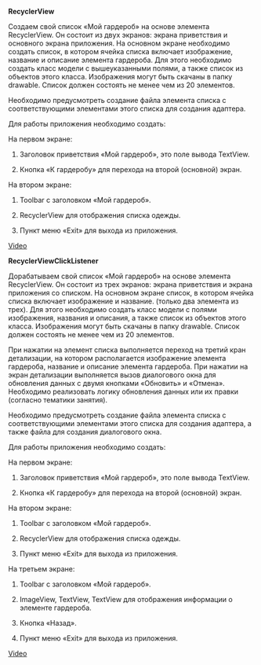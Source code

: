 **RecyclerView**

Создаем свой список «Мой гардероб» на основе элемента RecyclerView. Он состоит из двух экранов: экрана приветствия и основного экрана приложения. На основном экране необходимо создать список, в котором ячейка списка включает изображение, название и описание элемента гардероба. Для этого необходимо создать класс модели с вышеуказанными полями, а также список из объектов этого класса. Изображения могут быть скачаны в папку drawable. Список должен состоять не менее чем из 20 элементов.

Необходимо предусмотреть создание файла элемента списка с соответствующими элементами этого списка для создания адаптера.

Для работы приложения необходимо создать:

На первом экране:

1.  Заголовок приветствия «Мой гардероб», это поле вывода TextView.

2. Кнопка «К гардеробу» для перехода на второй (основной) экран.

На втором экране:

1. Toolbar с заголовком «Мой гардероб».

2. RecyclerView для отображения списка одежды.

3. Пункт меню «Exit» для выхода из приложения.

[Video](https://rutube.ru/video/private/fd664fa7352fff36e7463839ebe7b623/?p=MuEOfVlg6HD_6P2TJevluQ)

**RecyclerViewClickListener**

Дорабатываем свой список «Мой гардероб» на основе элемента RecyclerView. Он состоит из трех экранов: экрана приветствия и экрана приложения со списком. На основном экране список, в котором ячейка списка включает изображение и название. (только два элемента из трех).        Для этого необходимо создать класс модели с полями изображения, названия и описания, а также список из объектов этого класса. Изображения могут быть скачаны в папку drawable. Список должен состоять не менее чем из 20 элементов.

При нажатии на элемент списка выполняется переход на третий кран детализации, на котором располагается изображение элемента гардероба, название и описание элемента гардероба. При нажатии на экран детализации выполняется вызов диалогового окна для обновления данных с двумя кнопками «Обновить» и «Отмена». Необходимо реализовать логику обновления данных или их правки (согласно тематики занятия).

Необходимо предусмотреть создание файла элемента списка с соответствующими элементами этого списка для создания адаптера, а также файла для создания диалогового окна.

Для работы приложения необходимо создать:

На первом экране:

1. Заголовок приветствия «Мой гардероб», это поле вывода TextView.

2. Кнопка «К гардеробу» для перехода на второй (основной) экран.

На втором экране:

1. Toolbar с заголовком «Мой гардероб».

2. RecyclerView для отображения списка одежды.

3. Пункт меню «Exit» для выхода из приложения.

На третьем экране:

1. Toolbar с заголовком «Мой гардероб».

2. ImageView, TextView, TextView для отображения информации о элементе гардероба.

3. Кнопка «Назад».

4. Пункт меню «Exit» для выхода из приложения.

[Video](https://rutube.ru/video/private/afa0d4a8f0bacfb1948887fe02d4f557/?p=5BR4luc0-33xJ0KVDMgIzQ)
